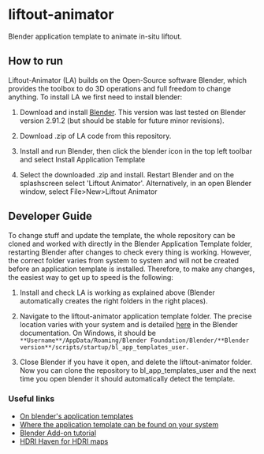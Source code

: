 # liftout-animator
Blender application template to animate in-situ liftout.

## How to run

Liftout-Animator (LA) builds on the Open-Source software Blender, which provides the toolbox to do 3D operations and full freedom to change anything. To install LA we first need to install blender:

1. Download and install [Blender](https://www.blender.org/download/). This version was last tested on Blender version 2.91.2 (but should be stable for future minor revisions).

2. Download .zip of LA code from this repository.

3. Install and run Blender, then click the blender icon in the top left toolbar and select Install Application Template

4. Select the downloaded .zip and install. Restart Blender and on the splashscreen select 'Liftout Animator'. Alternatively, in an open Blender window, select File>New>Liftout Animator

## Developer Guide

To change stuff and update the template, the whole repository can be cloned and worked with directly in the Blender Application Template folder, restarting Blender after changes to check every thing is working. However, the correct folder varies from system to system and will not be created before an application template is installed. Therefore, to make any changes, the easiest way to get up to speed is the following:

1. Install and check LA is working as explained above (Blender automatically creates the right folders in the right places).

2. Navigate to the liftout-animator application template folder. The precise location varies with your system and is detailed [here](https://docs.blender.org/manual/en/latest/advanced/app_templates.html) in the Blender documentation. On Windows, it should be `**Username**/AppData/Roaming/Blender Foundation/Blender/**Blender version**/scripts/startup/bl_app_templates_user.`

3. Close Blender if you have it open, and delete the liftout-animator folder. Now you can clone the repository to bl_app_templates_user and the next time you open blender it should automatically detect the template.

### Useful links

 - [On blender's application templates](https://docs.blender.org/manual/en/latest/advanced/app_templates.html)
 - [Where the application template can be found on your system](https://docs.blender.org/manual/en/latest/advanced/blender_directory_layout.html#blender-directory-layout)
 - [Blender Add-on tutorial](https://docs.blender.org/manual/en/latest/advanced/app_templates.html)
 - [HDRI Haven for HDRI maps](https://hdrihaven.com/)


